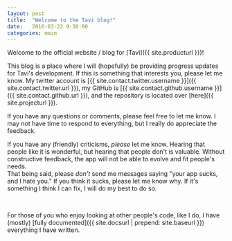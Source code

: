```yaml
---
layout: post
title:  "Welcome to the Tavi blog!"
date:   2016-03-22 9:30:00
categories: main
---
```


Welcome to the official website / blog for [Tavi]({{ site.producturl }})!

This blog is a place where I will (hopefully) be providing progress updates for Tavi's development.
If this is something that interests you, please let me know. My twitter account is [{{ site.contact.twitter.username }}]({{ site.contact.twitter.url }}), my GitHub is [{{ site.contact.github.username }}]({{ site.contact.github.url }}), and the repository is located over [here]({{ site.projecturl }}).

If you have any questions or comments, please feel free to let me know. I may not have time to respond to everything, but I really do appreciate the feedback.

If you have any (friendly) criticisms, _please_ let me know. Hearing that people like it is wonderful, but hearing that people don't is valuable. Without constructive feedback, the app will not be able to evolve and fit people's needs.  
That being said, please _don't_ send me messages saying "your app sucks, and I hate you." If you think it sucks, please let me know why. If it's something I think I can fix, I will do my best to do so.

<br>

For those of you who enjoy looking at other people's code, like I do, I have (mostly) [fully documented]({{ site.docsurl | prepend: site.baseurl }}) everything I have written.